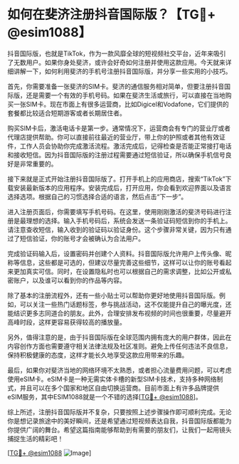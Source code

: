 # 如何在斐济注册抖音国际版？【TG💪+ @esim1088】

抖音国际版，也就是TikTok，作为一款风靡全球的短视频社交平台，近年来吸引了无数用户。如果你身处斐济，或许会好奇如何注册并使用这款应用。今天就来详细讲解一下，如何利用斐济的手机号注册抖音国际版，并分享一些实用的小技巧。

首先，你需要准备一张斐济的SIM卡。斐济的通信服务相对简单，但要注册抖音国际版，还是需要一个有效的手机号码。如果在斐济生活或旅行，可以直接在当地购买一张SIM卡。现在市面上有很多运营商，比如Digicel和Vodafone，它们提供的套餐都比较适合短期游客或者长期居住者。

购买SIM卡后，激活电话卡是第一步。通常情况下，运营商会有专门的营业厅或者代理店提供帮助。你可以直接前往最近的营业厅，带上你的护照或者其他有效证件，工作人员会协助你完成激活流程。激活完成后，记得检查是否能正常接打电话和接收短信。因为抖音国际版的注册过程需要通过短信验证，所以确保手机信号良好是非常重要的。

接下来就是正式开始注册抖音国际版了。打开手机上的应用商店，搜索“TikTok”下载安装最新版本的应用程序。安装完成后，打开应用，你会看到欢迎界面以及语言选择选项。根据自己的习惯选择合适的语言，然后点击“下一步”。

进入注册页面后，你需要填写手机号码。在这里，使用刚刚激活的斐济号码进行注册是最理想的选择。输入手机号码后，系统会发送一条验证码短信到你的手机上。请注意查收短信，输入收到的验证码以验证身份。这个步骤非常关键，因为只有通过了短信验证，你的账号才会被确认为合法用户。

完成验证码输入后，设置密码并创建个人资料。抖音国际版允许用户上传头像、昵称等信息，这些都是可选的，但建议尽量完善这些细节，这样可以让你的账号看起来更加真实可信。同时，在设置隐私时也可以根据自己的需求调整，比如公开或私密账户，以及谁可以看到你的作品等内容。

除了基本的注册流程外，还有一些小贴士可以帮助你更好地使用抖音国际版。例如，可以关注一些热门话题标签，参与挑战活动，这不仅能提升自己的曝光度，还能结识更多志同道合的朋友。此外，合理安排发布视频的时间也很重要，尽量避开高峰时段，这样更容易获得较高的播放量。

另外，值得注意的是，由于抖音国际版在全球范围内拥有庞大的用户群体，因此在内容创作方面也需要遵守相关法律法规及社区准则。避免上传任何违法不良信息，保持积极健康的态度，这样才能长久地享受这款应用带来的乐趣。

最后，如果你对斐济当地的网络环境不太熟悉，或者担心流量费用问题，可以考虑使用eSIM卡。eSIM卡是一种无需实体卡槽的新型SIM卡技术，支持多种网络制式，并且可以在多个国家和地区自由切换运营商。目前市面上有许多品牌提供eSIM服务，其中ESIM1088就是一个不错的选择[[TG💪+ @esim1088](https://t.me/s/esim1088)]。

综上所述，注册抖音国际版并不复杂，只要按照上述步骤操作即可顺利完成。无论你是想记录旅途中的美好瞬间，还是希望通过短视频表达自我，抖音国际版都能为你提供广阔的舞台。希望这篇指南能够帮助到有需要的朋友们，让我们一起用镜头捕捉生活的精彩吧！

[[TG💪+ @esim1088](https://t.me/s/esim1088) ![Image](https://i.postimg.cc/4NQfJmqS/Snipaste-2025-05-13-00-14-12.png)]